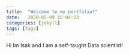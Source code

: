 ```yaml
---
title:  "Welcome to my portfolio!"
date:   2020-05-09 15:04:23
categories: [jekyll]
tags: [Tags]
---
```


Hi Im Isak and I am a self-taught Data scientist!









